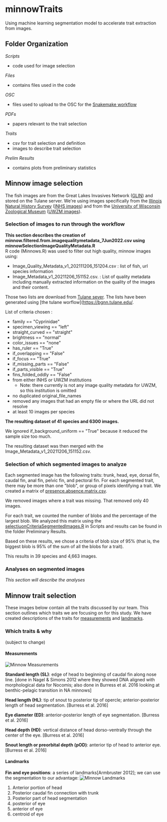 # minnowTraits
Using machine learning segmentation model to accelerate trait extraction from images.

## Folder Organization

*Scripts*
- code used for image selection

*Files*
- contains files used in the code

*OSC*
- files used to upload to the OSC for the <a href="https://github.com/hdr-bgnn/BGNN_Snakemake">Snakemake workflow</a>

*PDFs*
- papers relevant to the trait selection

*Traits*
- csv for trait selection and definition
- images to describe trait selection

*Prelim Results*
- contains plots from preliminary statistics

## Minnow image selection

The fish images are from the Great Lakes Invasives Network (<a href="https://glin.com/">GLIN</a>) and stored on the Tulane server. We're using images specifically from the <a href="https://inhs.illinois.edu/">Illinois Natural History Survey</a> (<a href="http://www.tubri.org/HDR/INHS/">INHS images</a>) and from the <a href="https://uwzm.integrativebiology.wisc.edu/">University of Wisconsin Zoological Museum</a> (<a href="http://www.tubri.org/HDR/UWZM/">UWZM images</a>).

### Selection of images to run through the workflow
    
**This section describes the creation of minnow.filtered.from.imagequalitymetadata_7Jun2022.csv using minnowSelectionImageQualityMetadata.R**    
R code (Minnows.R) was used to filter out high quality, minnow images using:

- Image_Quality_Metadata_v1_202111206_151204.csv : list of fish, url species information
- Image_Metadata_v1_20211206_151152.csv. : List of quality metadata including manually extracted information on the quality of the images and their content.

Those two lists are download from [Tulane sever](https://bgnn.tulane.edu/hdrweb/hdr/imagemetadata/). The lists have been generated using [the tulane worflow](https://bgnn.tulane.edu/. 

List of criteria chosen :

* family == "Cyprinidae" 
* specimen_viewing == "left" 
* straight_curved == "straight" 
* brightness == "normal" 
* color_issues == "none" 
* has_ruler == "True" 
* if_overlapping == "False" 
* if_focus == "True"
* if_missing_parts == "False"
* if_parts_visible == "True"
* fins_folded_oddly == "False"
* from either INHS or UWZM institutions
    - Note: there currently is not any image quality metadata for UWZM, so this institution is omitted
* no duplicated original_file_names
* removed any images that had an empty file or where the URL did not resolve
* at least 10 images per species

**The resulting dataset of 41 species and 6300 images.**

We ignored if_background_uniform == "True" because it reduced the sample size too much.

The resulting dataset was then merged with the Image_Metadata_v1_20211206_151152.csv.

### Selection of which segmented images to analyze

Each segmented image has the following traits: trunk, head, eye, dorsal fin, caudal fin, anal fin, pelvic fin, and pectoral fin. For each segmented trait, there may be more than one "blob", or group of pixels identifying a trait. We created a matrix of <a href="https://github.com/hdr-bgnn/minnowTraits/blob/main/Files/presence.absence.matrix.csv"> presence.absence.matrix.csv</a>.

We removed images where a trait was missing. That removed only 40 images.

For each trait, we counted the number of blobs and the percentage of the largest blob. We analyzed this matrix using the <a href="https://github.com/hdr-bgnn/minnowTraits/blob/main/Scripts/selectionCriteraSegmentedImages.R">selectiuonCriteriaSegmentedImages.R</a> in Scripts and results can be found in the folder Preliminary Results.

Based on these results, we chose a criteria of blob size of 95% (that is, the biggest blob is 95% of the sum of all the blobs for a trait).

This results in 39 species and 4,663 images.

### Analyses on segmented images

*This section will describe the analyses*

## Minnow trait selection

These images below contain all the traits discussed by our team. This section outlines which traits we are focusing on for this study. We have created descriptions of the traits for <a href="https://github.com/hdr-bgnn/minnowTraits/blob/main/Traits/MinnowMeasurements%20(trimmed%2028Jun2022).csv">measurements</a> and <a href="https://github.com/hdr-bgnn/minnowTraits/blob/main/Traits/MinnowLandmarks%20(trimmed%2028Jun2022).csv">landmarks</a>.

### Which traits & why
(subject to change)

#### Measurements
![Minnow Measurements](https://github.com/hdr-bgnn/minnowTraits/blob/main/Traits/Minnow%20Length%20Traits%20(trimmed%2012Jul2022).png)

**Standard length (SL)**: edge of head to beginning of caudal fin along nose line. [done in Nagel & Simons 2012 where they showed DNA aligned with morphological data for Nocomis; also done in Burress et al. 2016 looking at benthic-pelagic transition in NA minnows]

**Head length (HL)**: tip of snout to posterior tip of opercle; anterior-posterior length of head segmentation. [Burress et al. 2016]

**Eye diameter (ED)**: anterior-posterior length of eye segmentation. [Burress et al. 2016]

**Head depth (HD)**: vertical distance of head dorso-ventrally through the center of the eye. [Burress et al. 2016]

**Snout length or preorbital depth (pOD)**: anterior tip of head to anterior eye. [Burress et al. 2016]

#### Landmarks
**Fin and eye positions**: a series of landmarks[Armbruster 2012]; we can use the segmentation to our advantage:
![Minnow Landmarks](https://github.com/hdr-bgnn/minnowTraits/blob/main/Traits/Minnow%20Landmarks%20(trimmed%2012Jul2022).png)

1. Anterior portion of head
6. Posterior caudal fin connection with trunk
12. Posterior part of head segmentation
14. posterior of eye
15. anterior of eye
18. centroid of eye

